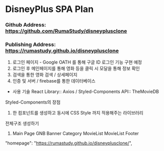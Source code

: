 # DisneyPlus SPA Plan

### Github Address: https://github.com/RumaStudy/disneyplusclone

### Publishing Address: https://rumastudy.github.io/disneyplusclone

1. 로그인 페이지 - Google OATH 를 통해 구글 ID 로그인 기능 구현 예정
2. 로그인 후 메인페이지를 통해 영화 등을 클릭 시 모달을 통해 정보 확인
3. 검색을 통한 영화 검색 / 상세페이지
4. 인증 및 서버 / firebase를 통한 데이터베이스

- 사용 기술
  React
  Library:: Axios / Styled-Components
  API:: TheMovieDB

Styled-Components의 장점

1. 한 컴포넌트를 생성하고 동시에 CSS Style 까지 적용해주는 라이브러리

전체구조 생성하기

1. Main Page
   GNB
   Banner
   Category
   MovieList
   MovieList
   Footer

"homepage": "https://rumastudy.github.io/disneyplusclone/",

